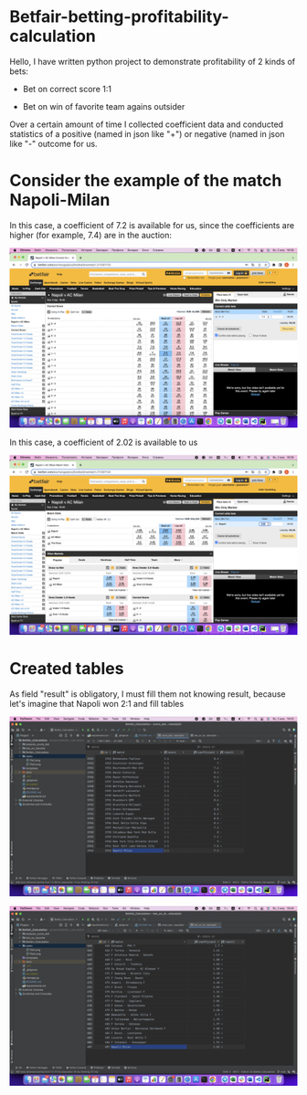 # Betfair-betting-profitability-calculation

Hello, I have written python project to demonstrate profitability of 2 kinds of bets:

- Bet on correct score 1:1 

- Bet on win of favorite team agains outsider

Over a certain amount of time I collected coefficient data and conducted statistics of a positive (named in json like "+") or negative (named in json like "-" outcome for us.

# Consider the example of the match Napoli-Milan

In this case, a coefficient of 7.2 is available for us, since the coefficients are higher (for example, 7.4) are in the auction:

![File1](/static/File1.png)

In this case, a coefficient of 2.02 is available to us

![File2](/static/File2.png)

# Created tables

As field "result" is obligatory, I must fill them not knowing result, because let's imagine that Napoli won 2:1 and fill tables

![File3](/static/File3.png)

![File4](/static/File4.png)

